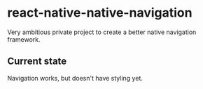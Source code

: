 # react-native-native-navigation
Very ambitious private project to create a better native navigation framework.

## Current state
Navigation works, but doesn't have styling yet.